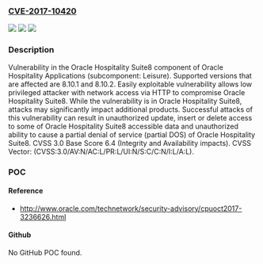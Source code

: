 ### [CVE-2017-10420](https://cve.mitre.org/cgi-bin/cvename.cgi?name=CVE-2017-10420)
![](https://img.shields.io/static/v1?label=Product&message=Hospitality%20Suite8&color=blue)
![](https://img.shields.io/static/v1?label=Version&message=%3D%208.10.1%20&color=brighgreen)
![](https://img.shields.io/static/v1?label=Vulnerability&message=Easily%20exploitable%20vulnerability%20allows%20low%20privileged%20attacker%20with%20network%20access%20via%20HTTP%20to%20compromise%20Oracle%20Hospitality%20Suite8.%20%20While%20the%20vulnerability%20is%20in%20Oracle%20Hospitality%20Suite8%2C%20attacks%20may%20significantly%20impact%20additional%20products.%20%20Successful%20attacks%20of%20this%20vulnerability%20can%20result%20in%20%20unauthorized%20update%2C%20insert%20or%20delete%20access%20to%20some%20of%20Oracle%20Hospitality%20Suite8%20accessible%20data%20and%20unauthorized%20ability%20to%20cause%20a%20partial%20denial%20of%20service%20(partial%20DOS)%20of%20Oracle%20Hospitality%20Suite8.&color=brighgreen)

### Description

Vulnerability in the Oracle Hospitality Suite8 component of Oracle Hospitality Applications (subcomponent: Leisure). Supported versions that are affected are 8.10.1 and 8.10.2. Easily exploitable vulnerability allows low privileged attacker with network access via HTTP to compromise Oracle Hospitality Suite8. While the vulnerability is in Oracle Hospitality Suite8, attacks may significantly impact additional products. Successful attacks of this vulnerability can result in unauthorized update, insert or delete access to some of Oracle Hospitality Suite8 accessible data and unauthorized ability to cause a partial denial of service (partial DOS) of Oracle Hospitality Suite8. CVSS 3.0 Base Score 6.4 (Integrity and Availability impacts). CVSS Vector: (CVSS:3.0/AV:N/AC:L/PR:L/UI:N/S:C/C:N/I:L/A:L).

### POC

#### Reference
- http://www.oracle.com/technetwork/security-advisory/cpuoct2017-3236626.html

#### Github
No GitHub POC found.

